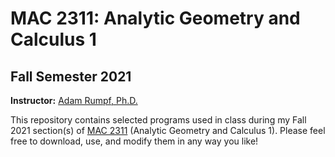 # MAC 2311: Analytic Geometry and Calculus 1
## Fall Semester 2021

**Instructor:** [Adam Rumpf, Ph.D.](https://adam-rumpf.github.io/)

This repository contains selected programs used in class during my Fall 2021 section(s) of [MAC 2311](https://floridapolytechnic.instructure.com/) (Analytic Geometry and Calculus 1). Please feel free to download, use, and modify them in any way you like!
